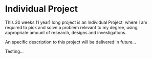 # Individual Project

This 30 weeks (1 year) long project is an Individual Project, where I am required to pick and solve a problem relevant to my degree, using appropriate amount of research, designs and investigations. 

An specific description to this project will be delivered in future...

Testing...